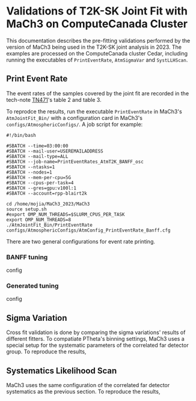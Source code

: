 # Validations of T2K-SK Joint Fit with MaCh3 on ComputeCanada Cluster

This documentation describes the pre-fitting validations performed by the version of MaCh3 being used in the T2K-SK joint analysis in 2023. The examples are processed on the ComputeCanada cluster Cedar, including running the executables of `PrintEventRate`, `AtmSigmaVar` and `SystLLHScan`.

## Print Event Rate
The event rates of the samples covered by the joint fit are recorded in the tech-note [TN471](http://t2k.org/docs/technotes/471/JointFitFitterValidv1.2)'s table 2 and table 3.

To reprodce the results, run the executable `PrintEventRate` in MaCh3's `AtmJointFit_Bin/` with a configuration card in MaCh3's `configs/AtmosphericConfigs/`. 
A job script for example:
```
#!/bin/bash

#SBATCH --time=03:00:00
#SBATCH --mail-user=USEREMAILADDRESS
#SBATCH --mail-type=ALL
#SBATCH --job-name=PrintEventRates_AtmT2K_BANFF_osc
#SBATCH --ntasks=1
#SBATCH --nodes=1
#SBATCH --mem-per-cpu=5G
#SBATCH --cpus-per-task=4
#SBATCH --gres=gpu:v100l:1
#SBATCH --account=rpp-blairt2k

cd /home/mojia/MaCh3_2023/MaCh3
source setup.sh
#export OMP_NUM_THREADS=$SLURM_CPUS_PER_TASK                                                                                                                   
export OMP_NUM_THREADS=8
./AtmJointFit_Bin/PrintEventRate configs/AtmosphericConfigs/AtmConfig_PrintEventRate_Banff.cfg
```
There are two general configurations for event rate printing.
### BANFF tuning
config
### Generated tuning
config

## Sigma Variation
Cross fit validation is done by comparing the sigma variations' results of different fitters. To compatiate PTheta's binning settings, MaCh3 uses a special setup for the systematic parameters of the correlated far detector group.
To reproduce the results,

## Systematics Likelihood Scan
MaCh3 uses the same configuration of the correlated far detector systematics as the previous section.
To reproduce the results,
